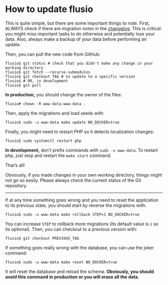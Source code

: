 # How to update flusio

This is quite simple, but there are some important things to note. First,
ALWAYS check if there are migration notes in the [changelog](/CHANGELOG.md).
This is critical: you might miss important tasks to do otherwise and
potentially lose your data. Also, always make a backup of your data before
performing an update.

Then, you can pull the new code from GitHub:

```console
flusio$ git status # check that you didn't make any change in your working directory
flusio$ git fetch --recurse-submodules
flusio$ git checkout TAG # to update to a specific version
flusio$ # OR, in development
flusio$ git pull
```

**In production,** you should change the owner of the files:

```console
flusio# chown -R www-data:www-data .
```

Then, apply the migrations and load seeds with:

```console
flusio$ sudo -u www-data make update NO_DOCKER=true
```

Finally, you might need to restart PHP so it detects localization changes:

```console
flusio$ sudo systemctl restart php
```

**In development,** don’t prefix commands with `sudo -u www-data`. To restart
php, just stop and restart the `make start` command.

That’s all!

Obviously, if you made changes in your own working directory, things might not
go so easily. Please always check the current status of the Git repository.

---

If at any time something goes wrong and you need to reset the application to
its previous state, you should start by reverse the migrations with:

```console
flusio$ sudo -u www-data make rollback STEP=1 NO_DOCKER=true
```

You can increase `STEP` to rollback more migrations (its default value is `1`
so its optional). Then, you can checkout to a previous version with:

```console
flusio$ git checkout PREVIOUS_TAG
```

If something goes really wrong with the database, you can use the joker command:

```console
flusio$ sudo -u www-data make reset NO_DOCKER=true
```

It will reset the database and reload the schema. **Obviously, you should avoid
this command in production or you will erase all the data.**
